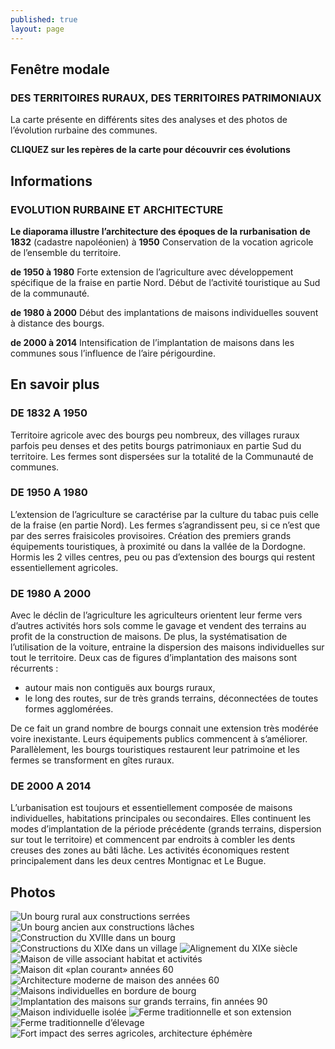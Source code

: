 ```yaml
---
published: true
layout: page
---
```


## Fenêtre modale

### DES TERRITOIRES RURAUX, DES TERRITOIRES PATRIMONIAUX

La carte présente en différents sites des analyses et des photos de l’évolution rurbaine des communes.

**CLIQUEZ sur les repères de la carte pour découvrir ces évolutions**

## Informations

### EVOLUTION RURBAINE ET ARCHITECTURE
**Le diaporama illustre l’architecture des époques de la rurbanisation**
**de 1832** (cadastre napoléonien) à **1950**
Conservation de la vocation agricole de l’ensemble du territoire.

**de 1950 à 1980**
Forte extension de l’agriculture avec développement spécifique de la fraise en partie Nord. Début de l’activité touristique au Sud de la communauté.

**de 1980 à 2000**
Début des implantations de maisons individuelles souvent à distance des bourgs.

**de 2000 à 2014**
Intensification de l’implantation de maisons dans les communes sous l’influence de l’aire périgourdine.

## En savoir plus

### DE 1832 A 1950
Territoire agricole avec des bourgs peu nombreux, des villages ruraux parfois peu denses et des petits bourgs patrimoniaux en partie Sud du territoire. Les fermes sont dispersées sur la totalité de la Communauté de communes.

### DE 1950 A 1980
L’extension de l’agriculture se caractérise par la culture du tabac puis celle de la fraise (en partie Nord). Les fermes s’agrandissent peu, si ce n’est que par des serres fraisicoles provisoires. Création des premiers grands équipements touristiques, à proximité ou dans la vallée de la Dordogne. Hormis les 2 villes centres, peu ou pas d’extension des bourgs qui restent essentiellement agricoles.

### DE 1980 A 2000
Avec le déclin de l’agriculture les agriculteurs orientent leur ferme vers d’autres activités hors sols comme le gavage et vendent des terrains au profit de la construction de maisons. De plus, la systématisation de l’utilisation de la voiture, entraine la dispersion des maisons individuelles sur tout le territoire. Deux cas de figures d’implantation des maisons sont récurrents : 
- autour mais non contiguës aux bourgs ruraux,
- le long des routes, sur de très grands terrains, déconnectées de toutes formes agglomérées.

De ce fait un grand nombre de bourgs connait une extension très modérée voire inexistante. Leurs équipements publics commencent à s’améliorer.
Parallèlement, les bourgs touristiques restaurent leur patrimoine et les fermes se transforment en gîtes ruraux.

### DE 2000 A 2014
L’urbanisation est toujours et essentiellement composée de maisons individuelles, habitations principales ou secondaires. Elles continuent les modes d’implantation de la période précédente (grands terrains, dispersion sur tout le territoire) et commencent par endroits à combler les dents creuses des zones au bâti lâche. 
Les activités économiques restent principalement dans les deux centres Montignac et Le Bugue.  

## Photos
![Un bourg rural aux constructions serrées](/data/images/20/histoire/20_HISTOIRE_01.jpg)
![Un bourg ancien aux constructions lâches](/data/images/20/histoire/20_HISTOIRE_02.jpg)
![Construction du XVIIIe dans un bourg](/data/images/20/histoire/20_HISTOIRE_03.jpg)
![Constructions du XIXe dans un village](/data/images/20/histoire/20_HISTOIRE_04.jpg)
![Alignement du XIXe siècle](/data/images/20/histoire/20_HISTOIRE_05.jpg)
![Maison de ville associant habitat et activités](/data/images/20/histoire/20_HISTOIRE_06.jpg)
![Maison dit «plan courant» années 60  ](/data/images/20/histoire/20_HISTOIRE_07.jpg)
![Architecture moderne de maison des années 60](/data/images/20/histoire/20_HISTOIRE_08.jpg)
![Maisons individuelles en bordure de bourg](/data/images/20/histoire/20_HISTOIRE_09.jpg)
![Implantation des maisons sur grands terrains, fin années 90](/data/images/20/histoire/20_HISTOIRE_10.jpg)
![Maison individuelle isolée](/data/images/20/histoire/20_HISTOIRE_11.jpg)
![Ferme traditionnelle et son extension](/data/images/20/histoire/20_HISTOIRE_12.jpg)
![Ferme traditionnelle d’élevage](/data/images/20/histoire/20_HISTOIRE_13.jpg)
![Fort impact des serres agricoles, architecture éphémère](/data/images/20/histoire/20_HISTOIRE_14.jpg)
